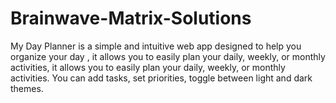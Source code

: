 # Brainwave-Matrix-Solutions
My Day Planner is a simple and intuitive web app designed to help you organize your day , it allows you to easily plan your daily, weekly, or monthly activities, it allows you to easily plan your daily, weekly, or monthly activities. You can add tasks, set priorities, toggle between light and dark themes.
